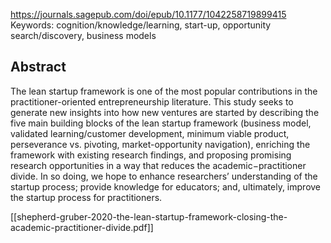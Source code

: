https://journals.sagepub.com/doi/epub/10.1177/1042258719899415
Keywords: cognition/knowledge/learning, start-up, opportunity search/discovery, business models
## Abstract

The lean startup framework is one of the most popular contributions in the practitioner-oriented entrepreneurship literature. This study seeks to generate new insights into how new ventures are started by describing the five main building blocks of the lean startup framework (business model, validated learning/customer development, minimum viable product, perseverance vs. pivoting, market-opportunity navigation), enriching the framework with existing research findings, and proposing promising research opportunities in a way that reduces the academic−practitioner divide. In so doing, we hope to enhance researchers’ understanding of the startup process; provide knowledge for educators; and, ultimately, improve the startup process for practitioners.

[[shepherd-gruber-2020-the-lean-startup-framework-closing-the-academic-practitioner-divide.pdf]]